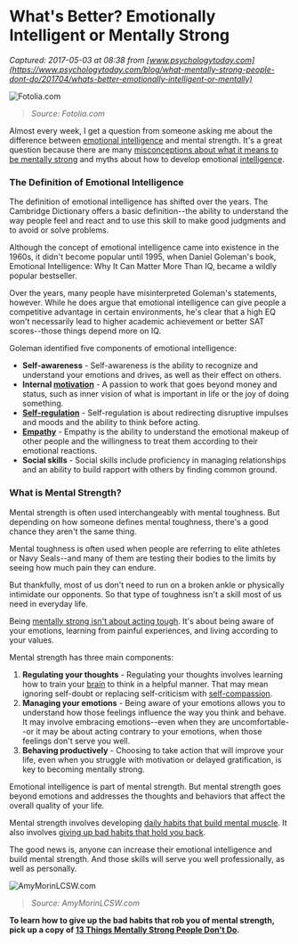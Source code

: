 # What's Better? Emotionally Intelligent or Mentally Strong

_Captured: 2017-05-03 at 08:38 from [www.psychologytoday.com](https://www.psychologytoday.com/blog/what-mentally-strong-people-dont-do/201704/whats-better-emotionally-intelligent-or-mentally)_

![Fotolia.com](https://cdn.psychologytoday.com/sites/default/files/styles/image-article_inline_full/public/field_blog_entry_images/Fotolia_78746740_S.jpg?itok=KaInY4T3)

> _Source: Fotolia.com_

Almost every week, I get a question from someone asking me about the difference between [emotional intelligence](https://www.psychologytoday.com/basics/emotional-intelligence) and mental strength. It's a great question because there are many [misconceptions about what it means to be mentally strong](https://www.psychologytoday.com/blog/what-mentally-strong-people-dont-do/201501/the-5-biggest-myths-about-mental-strength) and myths about how to develop emotional [intelligence](https://www.psychologytoday.com/basics/intelligence).

### The Definition of Emotional Intelligence

The definition of emotional intelligence has shifted over the years. The Cambridge Dictionary offers a basic definition--the ability to understand the way people feel and react and to use this skill to make good judgments and to avoid or solve problems.

Although the concept of emotional intelligence came into existence in the 1960s, it didn't become popular until 1995, when Daniel Goleman's book, Emotional Intelligence: Why It Can Matter More Than IQ, became a wildly popular bestseller.

Over the years, many people have misinterpreted Goleman's statements, however. While he does argue that emotional intelligence can give people a competitive advantage in certain environments, he's clear that a high EQ won't necessarily lead to higher academic achievement or better SAT scores--those things depend more on IQ.

Goleman identified five components of emotional intelligence:

  * **Self-awareness** \- Self-awareness is the ability to recognize and understand your emotions and drives, as well as their effect on others.
  * **Internal [motivation](https://www.psychologytoday.com/basics/motivation)** \- A passion to work that goes beyond money and status, such as inner vision of what is important in life or the joy of doing something.
  * **[Self-regulation](https://www.psychologytoday.com/basics/self-control)** \- Self-regulation is about redirecting disruptive impulses and moods and the ability to think before acting.
  * **[Empathy](https://www.psychologytoday.com/basics/empathy)** \- Empathy is the ability to understand the emotional makeup of other people and the willingness to treat them according to their emotional reactions.
  * **Social skills** \- Social skills include proficiency in managing relationships and an ability to build rapport with others by finding common ground.

### What is Mental Strength?

Mental strength is often used interchangeably with mental toughness. But depending on how someone defines mental toughness, there's a good chance they aren't the same thing.

Mental toughness is often used when people are referring to elite athletes or Navy Seals--and many of them are testing their bodies to the limits by seeing how much pain they can endure.

But thankfully, most of us don't need to run on a broken ankle or physically intimidate our opponents. So that type of toughness isn't a skill most of us need in everyday life.

Being [mentally strong isn't about acting tough](https://www.psychologytoday.com/blog/what-mentally-strong-people-dont-do/201502/are-you-mentally-strong-or-just-acting-tough). It's about being aware of your emotions, learning from painful experiences, and living according to your values.

Mental strength has three main components:

  1. **Regulating your thoughts** \- Regulating your thoughts involves learning how to train your [brain](https://www.psychologytoday.com/basics/neuroscience) to think in a helpful manner. That may mean ignoring self-doubt or replacing self-criticism with [self-compassion](https://www.psychologytoday.com/basics/self-esteem).
  2. **Managing your emotions** \- Being aware of your emotions allows you to understand how those feelings influence the way you think and behave. It may involve embracing emotions--even when they are uncomfortable--or it may be about acting contrary to your emotions, when those feelings don't serve you well.
  3. **Behaving productively** \- Choosing to take action that will improve your life, even when you struggle with motivation or delayed gratification, is key to becoming mentally strong.

Emotional intelligence is part of mental strength. But mental strength goes beyond emotions and addresses the thoughts and behaviors that affect the overall quality of your life.

Mental strength involves developing [daily habits that build mental muscle](https://www.psychologytoday.com/blog/what-mentally-strong-people-dont-do/201508/the-8-things-mentally-strong-people-do-every-day). It also involves [giving up bad habits that hold you back](https://www.psychologytoday.com/blog/what-mentally-strong-people-dont-do/201501/13-things-mentally-strong-people-dont-do).

The good news is, anyone can increase their emotional intelligence and build mental strength. And those skills will serve you well professionally, as well as personally.

![AmyMorinLCSW.com](https://cdn.psychologytoday.com/sites/default/files/styles/article-inline-half/public/field_blog_entry_images/13thingsmentally_2.png?itok=b6w4PeXr)

> _Source: AmyMorinLCSW.com_

**To learn how to give up the bad habits that rob you of mental strength, pick up a copy of [13 Things Mentally Strong People Don't Do](http://amymorinlcsw.com/book/).**
